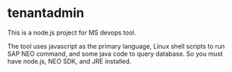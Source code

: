 # tenantadmin
This is a node.js project for MS devops tool. 

The tool uses javascript as the primary language, Linux shell scripts to run SAP NEO command, and some java code to query database. So you must have node.js, NEO SDK, and JRE installed.

